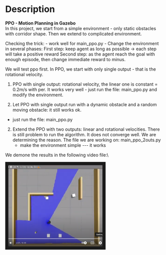 # Description
**PPO - Motion Planning in Gazebo**\
In this project, we start from a simple environment - only static obstacles with corridor shape.
Then we extend to complicated environment.

Checking the trick: - work well for main_ppo.py 
	- Change the environment in several phases: 
		First step: keep agent as long as possible -> each step will take a positive reward
		Second step: as the agent reach the goal with enough episode, then change immediate reward to minus.


We will test ppo first. In PPO, we start with only single output - that is the rotational velocity.

1. PPO with single output: rotational velocity, the linear one is constant = 0.2m/s with per.
It works very well - just run the file: main_ppo.py and modify the environment.

2. Let PPO with single output run with a dynamic obstacle and a random moving obstacle: it still works ok.
- just run the file: main_ppo.py

2. Extend the PPO with two outputs: linear and rotational velocities.
	There is still problem to run the algorithm. It does not converge well. We are determining the reason.
	The file we are working on: main_ppo_2outs.py
	- make the environment simple --- it works

We demone the results in the following video file:\

<a href="http://www.youtube.com/watch?feature=player_embedded&v=aybtCzTSxU8" target="_blank"><img src="https://github.com/buivn/planning_algorithms/blob/master/ppo_motionPlanning/ppo_gazebo.png" alt="" width="300" height="260" border="10" /></a> 